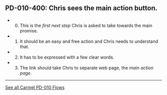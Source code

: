 ## PD-010-400: Chris sees the main action button.

- 0. This is the *first next step* Chris is asked to take towards the main promise.
- 1. It should be an easy and free action and Chris needs to understand that.
- 2. It has to be expressed with a few clear words.
- 3. The link should take Chris to separate web page, the *main action page*.





---
[See all Carmel PD-010 Flows](..)